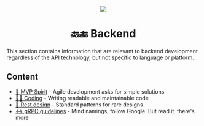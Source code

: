 <div align="center">

![](https://i.imgur.com/dqtgeWw.png)

# 🔙🔚 Backend


</div>

This section contains information that are relevant to backend development regardless of the API technology, but not specific to language or platform.

## Content
- [💖 MVP Spirit](./guides/mvp.md) - Agile development asks for simple solutions
- [👨‍💻 Coding](./guides/code.md) - Writing readable and maintainable code
- [📄 Rest design](./guides/rest.md) - Standard patterns for rare designs
- [↔️ gRPC guidelines](./guides/grpc.md) - Mind namings, follow Google. But read it, there's more